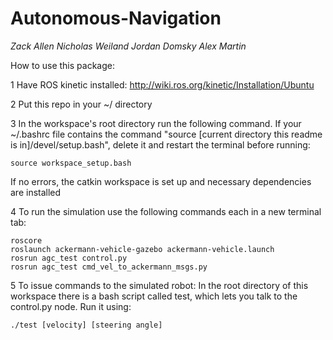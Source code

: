 # Autonomous-Navigation
*Zack Allen Nicholas Weiland Jordan Domsky Alex Martin*

How to use this package:

1 Have ROS kinetic installed: http://wiki.ros.org/kinetic/Installation/Ubuntu

2 Put this repo in your ~/ directory

3 In the workspace's root directory run the following command. 
  If your ~/.bashrc file contains the command 
  "source [current directory this readme is in]/devel/setup.bash", delete it
  and restart the terminal before running:

	source workspace_setup.bash

  If no errors, the catkin workspace is set up and necessary dependencies are installed

4 To run the simulation use the following commands
  each in a new terminal tab:

	roscore 
	roslaunch ackermann-vehicle-gazebo ackermann-vehicle.launch
	rosrun agc_test control.py
	rosrun agc_test cmd_vel_to_ackermann_msgs.py

5 To issue commands to the simulated robot:
  In the root directory of this workspace there is a bash script
  called test, which lets you talk to the control.py node.
  Run it using:
	
	./test [velocity] [steering angle]

	  
